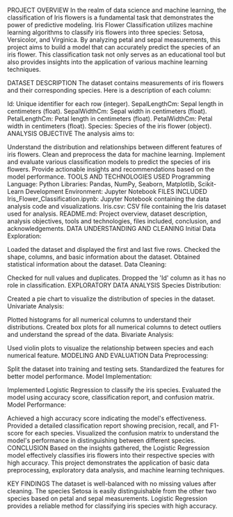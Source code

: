 PROJECT OVERVIEW
In the realm of data science and machine learning, the classification of Iris flowers is a fundamental task that demonstrates the power of predictive modeling. Iris Flower Classification utilizes machine learning algorithms to classify iris flowers into three species: Setosa, Versicolor, and Virginica. By analyzing petal and sepal measurements, this project aims to build a model that can accurately predict the species of an iris flower. This classification task not only serves as an educational tool but also provides insights into the application of various machine learning techniques.

DATASET DESCRIPTION
The dataset contains measurements of iris flowers and their corresponding species. Here is a description of each column:

Id: Unique identifier for each row (integer).
SepalLengthCm: Sepal length in centimeters (float).
SepalWidthCm: Sepal width in centimeters (float).
PetalLengthCm: Petal length in centimeters (float).
PetalWidthCm: Petal width in centimeters (float).
Species: Species of the iris flower (object).
ANALYSIS OBJECTIVE
The analysis aims to:

Understand the distribution and relationships between different features of iris flowers.
Clean and preprocess the data for machine learning.
Implement and evaluate various classification models to predict the species of iris flowers.
Provide actionable insights and recommendations based on the model performance.
TOOLS AND TECHNOLOGIES USED
Programming Language: Python
Libraries: Pandas, NumPy, Seaborn, Matplotlib, Scikit-Learn
Development Environment: Jupyter Notebook
FILES INCLUDED
Iris_Flower_Classification.ipynb: Jupyter Notebook containing the data analysis code and visualizations.
Iris.csv: CSV file containing the Iris dataset used for analysis.
README.md: Project overview, dataset description, analysis objectives, tools and technologies, files included, conclusion, and acknowledgements.
DATA UNDERSTANDING AND CLEANING
Initial Data Exploration:

Loaded the dataset and displayed the first and last five rows.
Checked the shape, columns, and basic information about the dataset.
Obtained statistical information about the dataset.
Data Cleaning:

Checked for null values and duplicates.
Dropped the 'Id' column as it has no role in classification.
EXPLORATORY DATA ANALYSIS
Species Distribution:

Created a pie chart to visualize the distribution of species in the dataset.
Univariate Analysis:

Plotted histograms for all numerical columns to understand their distributions.
Created box plots for all numerical columns to detect outliers and understand the spread of the data.
Bivariate Analysis:

Used violin plots to visualize the relationship between species and each numerical feature.
MODELING AND EVALUATION
Data Preprocessing:

Split the dataset into training and testing sets.
Standardized the features for better model performance.
Model Implementation:

Implemented Logistic Regression to classify the iris species.
Evaluated the model using accuracy score, classification report, and confusion matrix.
Model Performance:

Achieved a high accuracy score indicating the model's effectiveness.
Provided a detailed classification report showing precision, recall, and F1-score for each species.
Visualized the confusion matrix to understand the model's performance in distinguishing between different species.
CONCLUSION
Based on the insights gathered, the Logistic Regression model effectively classifies iris flowers into their respective species with high accuracy. This project demonstrates the application of basic data preprocessing, exploratory data analysis, and machine learning techniques.

KEY FINDINGS
The dataset is well-balanced with no missing values after cleaning.
The species Setosa is easily distinguishable from the other two species based on petal and sepal measurements.
Logistic Regression provides a reliable method for classifying iris species with high accuracy.

